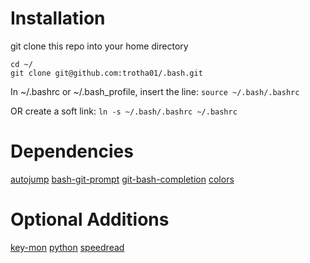 # Installation

git clone this repo into your home directory
```
cd ~/
git clone git@github.com:trotha01/.bash.git
```

In  ~/.bashrc or ~/.bash_profile, insert the line:
```source ~/.bash/.bashrc```

OR create a soft link:
```ln -s ~/.bash/.bashrc ~/.bashrc```

# Dependencies
[autojump](https://github.com/joelthelion/autojump)
[bash-git-prompt](https://github.com/magicmonty/bash-git-prompt)
[git-bash-completion](http://code-worrier.com/blog/autocomplete-git/)
[colors](https://github.com/trotha01/colors)

# Optional Additions
[key-mon](https://code.google.com/p/key-mon/)
[python](https://www.python.org/)
[speedread](https://github.com/pasky/speedread)

